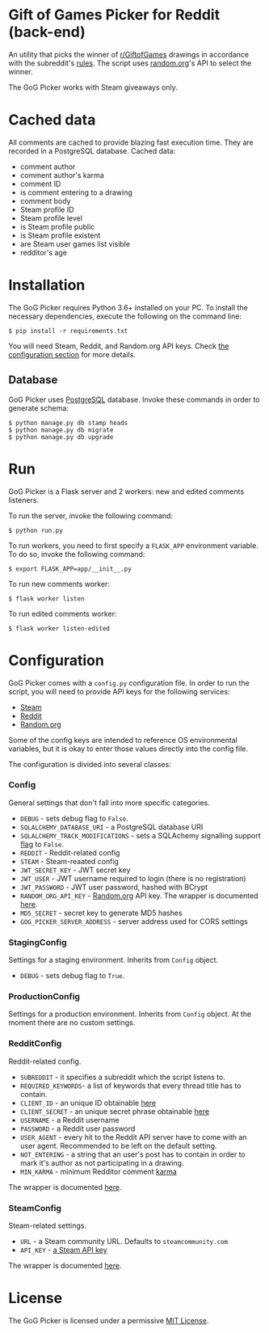 # Gift of Games Picker for Reddit (back-end)

An utility that picks the winner of [r/GiftofGames](https://www.reddit.com/r/GiftofGames) drawings in accordance with the subreddit's [rules](https://www.reddit.com/r/GiftofGames/wiki/rules). The script uses [random.org](https://www.random.org/)'s API to select the winner.

The GoG Picker works with Steam giveaways only.

# Cached data

All comments are cached to provide blazing fast execution time. They are recorded in a PostgreSQL database. Cached data:

* comment author
* comment author's karma
* comment ID
* is comment entering to a drawing
* comment body
* Steam profile ID
* Steam profile level
* is Steam profile public
* is Steam profile existent
* are Steam user games list visible
* redditor's age

# Installation

The GoG Picker requires Python 3.6+ installed on your PC. To install the necessary dependencies, execute the following on the command line:

```
$ pip install -r requirements.txt
```

You will need Steam, Reddit, and Random.org API keys. Check [the configuration section](#configuration) for more details. 

## Database
GoG Picker uses [PostgreSQL](https://www.postgresql.org/) database. Invoke these commands in order to generate schema:

```
$ python manage.py db stamp heads
$ python manage.py db migrate
$ python manage.py db upgrade
```

# Run

GoG Picker is a Flask server and 2 workers: new and edited comments listeners.

To run the server, invoke the following command:

```
$ python run.py
```

To run workers, you need to first specify a `FLASK_APP` environment variable. To do so, invoke the following command:

```
$ export FLASK_APP=app/__init__.py
```

To run new comments worker:

```
$ flask worker listen
```

To run edited comments worker:

```
$ flask worker listen-edited
```

# Configuration

GoG Picker comes with a `config.py` configuration file. In order to run the script, you will need to provide API keys for the following services:

* [Steam](https://steamcommunity.com/dev/apikey)
* [Reddit](https://www.reddit.com/prefs/apps/)
* [Random.org](https://api.random.org/api-keys/beta)

Some of the config keys are intended to reference OS environmental variables, but it is okay to enter those values directly into the config file.

The configuration is divided into several classes:

### Config

General settings that don't fall into more specific categories.

* `DEBUG` - sets debug flag to `False`.
* `SQLALCHEMY_DATABASE_URI` - a PostgreSQL database URI
* `SQLALCHEMY_TRACK_MODIFICATIONS` - sets a SQLAchemy signalling support [flag](https://flask-sqlalchemy.palletsprojects.com/en/2.x/signals/) to `False`.
* `REDDIT` - Reddit-related config
* `STEAM` - Steam-reaated config
* `JWT_SECRET_KEY` - JWT secret key
* `JWT_USER` - JWT username required to login (there is no registration)
* `JWT_PASSWORD` - JWT user password, hashed with BCrypt
* `RANDOM_ORG_API_KEY` - [Random.org](https://www.random.org/) API key. The wrapper is documented [here](https://pypi.org/project/rdoclient-py3/).
* `MD5_SECRET` - secret key to generate MD5 hashes
* `GOG_PICKER_SERVER_ADDRESS` - server address used for CORS settings

### StagingConfig

Settings for a staging environment. Inherits from `Config` object.

* `DEBUG` - sets debug flag to `True`.

### ProductionConfig

Settings for a production environment. Inherits from `Config` object. At the moment there are no custom settings.

### RedditConfig

Reddit-related config.

* `SUBREDDIT` - it specifies a subreddit which the script listens to.
* `REQUIRED_KEYWORDS`- a list of keywords that every thread title has to contain.
* `CLIENT_ID` - an unique ID obtainable [here](https://www.reddit.com/prefs/apps)
* `CLIENT_SECRET` -  an unique secret phrase obtainable [here](https://www.reddit.com/prefs/apps)
* `USERNAME` - a Reddit username
* `PASSWORD` - a Reddit user password
* `USER_AGENT` - every hit to the Reddit API server have to come with an user agent. Recommended to be left on the default setting.
* `NOT_ENTERING` - a string that an user's post has to contain in order to mark it's author as not participating in a drawing. 
* `MIN_KARMA` - minimum Redditor comment [karma](https://www.reddit.com/wiki/faq#wiki_what_is_that_number_next_to_usernames.3F_and_what_is_karma.3F)

The wrapper is documented [here](https://praw.readthedocs.io/en/latest/).

### SteamConfig

Steam-related settings.

* `URL` - a Steam community URL. Defaults to `steamcommunity.com`
* `API_KEY` - [a Steam API key](https://steamcommunity.com/dev/apikey)

The wrapper is documented [here](https://steam.readthedocs.io/en/latest/).

# License

The GoG Picker is licensed under a permissive [MIT License](https://github.com/izdwuut/gog-picker/blob/dev/LICENSE).
